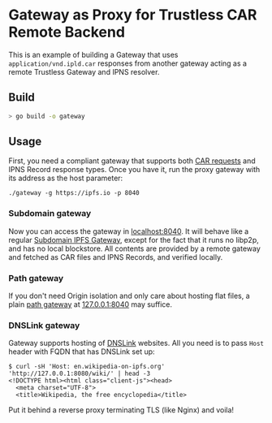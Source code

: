 # Gateway as Proxy for Trustless CAR Remote Backend

This is an example of building a Gateway that uses `application/vnd.ipld.car`
responses from another gateway acting as a remote Trustless Gateway and IPNS resolver.

## Build

```bash
> go build -o gateway
```

## Usage

First, you need a compliant gateway that supports both [CAR requests](https://www.iana.org/assignments/media-types/application/vnd.ipld.car) and IPNS Record response
types. Once you have it, run the proxy gateway with its address as the host parameter:

```
./gateway -g https://ipfs.io -p 8040
```

### Subdomain gateway

Now you can access the gateway in [localhost:8040](http://localhost:8040). It will
behave like a regular [Subdomain IPFS Gateway](https://docs.ipfs.tech/how-to/address-ipfs-on-web/#subdomain-gateway),
except for the fact that it runs no libp2p, and has no local blockstore.
All contents are provided by a remote  gateway and fetched as CAR files and IPNS Records, and verified locally.

### Path gateway

If you don't need Origin isolation and only care about hosting flat files,
a plain [path gateway](https://docs.ipfs.tech/how-to/address-ipfs-on-web/#path-gateway) at [127.0.0.1:8040](http://127.0.0.1:8040)
may suffice.

### DNSLink gateway

Gateway supports hosting of [DNSLink](https://dnslink.dev/) websites. All you need is to pass `Host` header with FQDN that has DNSLink set up:

```console
$ curl -sH 'Host: en.wikipedia-on-ipfs.org' 'http://127.0.0.1:8080/wiki/' | head -3
<!DOCTYPE html><html class="client-js"><head>
  <meta charset="UTF-8">
  <title>Wikipedia, the free encyclopedia</title>
```

Put it behind a reverse proxy terminating TLS (like Nginx) and voila!
